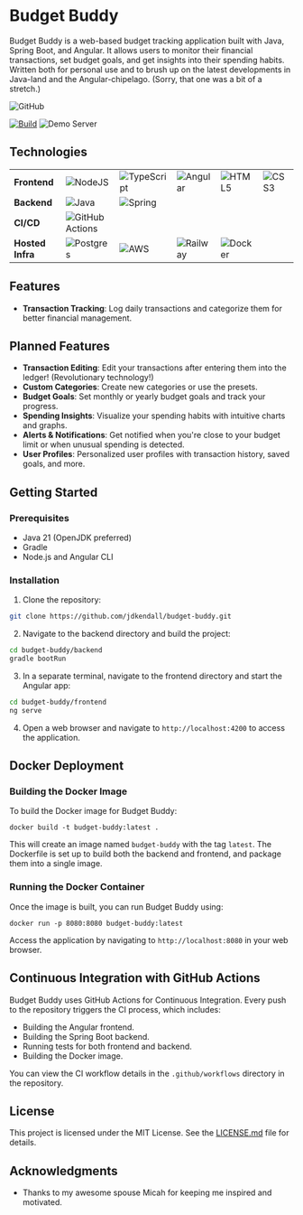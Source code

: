 # Budget Buddy

Budget Buddy is a web-based budget tracking application built with Java, Spring Boot, and Angular. It allows users to monitor their financial transactions, set budget goals, and get insights into their spending habits. Written both for personal use and to brush up on the latest developments in Java-land and the Angular-chipelago. (Sorry, that one was a bit of a stretch.)

![GitHub](https://img.shields.io/github/license/jdkendall/budget-buddy)

[![Build](https://github.com/jdkendall/budget-buddy/actions/workflows/main.yml/badge.svg)](https://github.com/jdkendall/budget-buddy/actions) ![Demo Server](https://img.shields.io/uptimerobot/status/m795507466-4af9f0451441ddec2ea0c1f8)

## Technologies

|                    |                                                                                                                               |                                                                                                                   |                                                                                                           |                                                                                                       |                                                                                                    |
|--------------------|-------------------------------------------------------------------------------------------------------------------------------|-------------------------------------------------------------------------------------------------------------------|-----------------------------------------------------------------------------------------------------------|-------------------------------------------------------------------------------------------------------|----------------------------------------------------------------------------------------------------|
| **Frontend**       | ![NodeJS](https://img.shields.io/badge/Node.js-43853D?style=for-the-badge&logo=node.js&logoColor=white)                       | ![TypeScript](https://img.shields.io/badge/TypeScript-007ACC?style=for-the-badge&logo=typescript&logoColor=white) | ![Angular](https://img.shields.io/badge/Angular-DD0031?style=for-the-badge&logo=angular&logoColor=white)  | ![HTML5](https://img.shields.io/badge/HTML5-E34F26?style=for-the-badge&logo=html5&logoColor=white)    | ![CSS3](https://img.shields.io/badge/CSS3-1572B6?style=for-the-badge&logo=css3&logoColor=white)    |
| **Backend**        | ![Java](https://img.shields.io/badge/Java-ED8B00?style=for-the-badge&logo=openjdk&logoColor=white)                            | ![Spring](https://img.shields.io/badge/Spring-6DB33F?style=for-the-badge&logo=spring&logoColor=white)             |                                                                                                           |                                                                                                       |                                                                                                    |
| **CI/CD**          | ![GitHub Actions](https://img.shields.io/badge/GitHub_Actions-2088FF?style=for-the-badge&logo=github-actions&logoColor=white) |                                                                                                                   |                                                                                                           |                                                                                                       |                                                                                                    |
| **Hosted Infra**   | ![Postgres](https://img.shields.io/badge/Postgres-316192?style=for-the-badge&logo=postgresql&logoColor=white)                 | ![AWS](https://img.shields.io/badge/Amazon_AWS-FF9900?style=for-the-badge&logo=amazonaws&logoColor=white)         | ![Railway](https://img.shields.io/badge/Railway-131415?style=for-the-badge&logo=railway&logoColor=white)  | ![Docker](https://img.shields.io/badge/Docker-2CA5E0?style=for-the-badge&logo=docker&logoColor=white) |                                                                                                    |

## Features

- **Transaction Tracking**: Log daily transactions and categorize them for better financial management.

## Planned Features

- **Transaction Editing**: Edit your transactions after entering them into the ledger! (Revolutionary technology!)
- **Custom Categories**: Create new categories or use the presets.
- **Budget Goals**: Set monthly or yearly budget goals and track your progress.
- **Spending Insights**: Visualize your spending habits with intuitive charts and graphs.
- **Alerts & Notifications**: Get notified when you're close to your budget limit or when unusual spending is detected.
- **User Profiles**: Personalized user profiles with transaction history, saved goals, and more.

## Getting Started

### Prerequisites

- Java 21 (OpenJDK preferred)
- Gradle
- Node.js and Angular CLI

### Installation

1. Clone the repository:

```sh
git clone https://github.com/jdkendall/budget-buddy.git
```

2. Navigate to the backend directory and build the project:

```sh
cd budget-buddy/backend
gradle bootRun
```

3. In a separate terminal, navigate to the frontend directory and start the Angular app:

```sh
cd budget-buddy/frontend
ng serve
```

4. Open a web browser and navigate to `http://localhost:4200` to access the application.

## Docker Deployment

### Building the Docker Image

To build the Docker image for Budget Buddy:

~~~
docker build -t budget-buddy:latest .
~~~

This will create an image named `budget-buddy` with the tag `latest`. The Dockerfile is set up to build both the backend and frontend, and package them into a single image.

### Running the Docker Container

Once the image is built, you can run Budget Buddy using:

~~~
docker run -p 8080:8080 budget-buddy:latest
~~~

Access the application by navigating to `http://localhost:8080` in your web browser.

## Continuous Integration with GitHub Actions

Budget Buddy uses GitHub Actions for Continuous Integration. Every push to the repository triggers the CI process, which includes:

- Building the Angular frontend.
- Building the Spring Boot backend.
- Running tests for both frontend and backend.
- Building the Docker image.

You can view the CI workflow details in the `.github/workflows` directory in the repository.

## License

This project is licensed under the MIT License. See the [LICENSE.md](LICENSE.md) file for details.

## Acknowledgments

- Thanks to my awesome spouse Micah for keeping me inspired and motivated.
